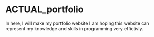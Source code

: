 # ACTUAL_portfolio
In here, I will make my portfolio website
I am hoping this website can represent my knowledge and skills in programming very effictivly. 
